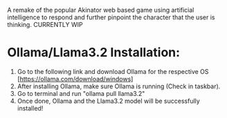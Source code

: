 A remake of the popular Akinator web based game using artificial intelligence to respond and further pinpoint the character that the user is thinking. 
CURRENTLY WIP

# Ollama/Llama3.2 Installation:
1. Go to the following link and download Ollama for the respective OS [https://ollama.com/download/windows]
2. After installing Ollama, make sure Ollama is running (Check in taskbar).
3. Go to terminal and run "ollama pull llama3.2"
4. Once done, Ollama and the Llama3.2 model will be successfully installed!
